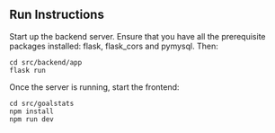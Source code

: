 ## Run Instructions

Start up the backend server. Ensure that you have all the prerequisite packages installed: flask, flask_cors and pymysql. Then:
```
cd src/backend/app
flask run
```

Once the server is running, start the frontend:
```
cd src/goalstats
npm install
npm run dev
```